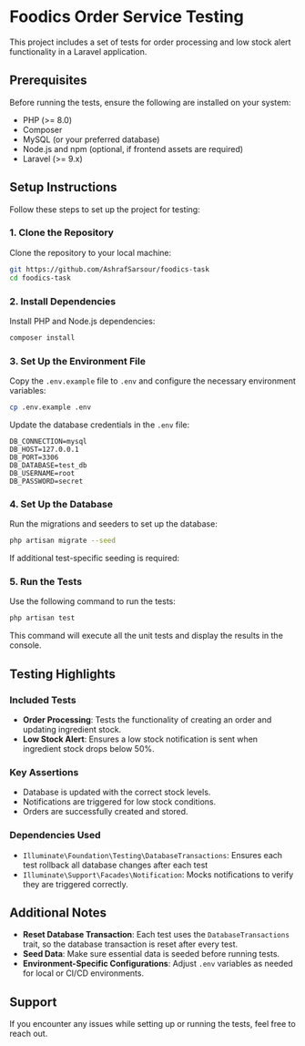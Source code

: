 
# Foodics Order Service Testing

This project includes a set of tests for order processing and low stock alert functionality in a Laravel application.

## Prerequisites

Before running the tests, ensure the following are installed on your system:

- PHP (>= 8.0)
- Composer
- MySQL (or your preferred database)
- Node.js and npm (optional, if frontend assets are required)
- Laravel (>= 9.x)

## Setup Instructions

Follow these steps to set up the project for testing:

### 1. Clone the Repository
Clone the repository to your local machine:

```bash
git https://github.com/AshrafSarsour/foodics-task
cd foodics-task
```

### 2. Install Dependencies
Install PHP and Node.js dependencies:

```bash
composer install
```

### 3. Set Up the Environment File
Copy the `.env.example` file to `.env` and configure the necessary environment variables:

```bash
cp .env.example .env
```

Update the database credentials in the `.env` file:

```
DB_CONNECTION=mysql
DB_HOST=127.0.0.1
DB_PORT=3306
DB_DATABASE=test_db
DB_USERNAME=root
DB_PASSWORD=secret
```

### 4. Set Up the Database
Run the migrations and seeders to set up the database:

```bash
php artisan migrate --seed
```

If additional test-specific seeding is required:

 
### 5. Run the Tests
Use the following command to run the tests:

```bash
php artisan test
```

This command will execute all the unit tests and display the results in the console.

## Testing Highlights

### Included Tests
- **Order Processing**: Tests the functionality of creating an order and updating ingredient stock.
- **Low Stock Alert**: Ensures a low stock notification is sent when ingredient stock drops below 50%.

### Key Assertions
- Database is updated with the correct stock levels.
- Notifications are triggered for low stock conditions.
- Orders are successfully created and stored.

### Dependencies Used
- `Illuminate\Foundation\Testing\DatabaseTransactions`: Ensures each test rollback all database changes after each test    
- `Illuminate\Support\Facades\Notification`: Mocks notifications to verify they are triggered correctly.

## Additional Notes

- **Reset Database Transaction**: Each test uses the `DatabaseTransactions` trait, so the database transaction is reset after every test.
- **Seed Data**: Make sure essential data is seeded before running tests.
- **Environment-Specific Configurations**: Adjust `.env` variables as needed for local or CI/CD environments.

## Support

If you encounter any issues while setting up or running the tests, feel free to reach out.